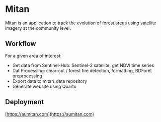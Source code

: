 # Mitan

Mitan is an application to track the evolution of forest areas 
using satellite imagery at the community level.

## Workflow

For a given area of interest:

- Get data from Sentinel-Hub: Sentinel-2 satellite, get NDVI time series
- Dat Processing: clear-cut / forest fire detection, formatting, BDForêt preprocessing
- Export data to mitan_data repository
- Generate website using Quarto

## Deployment

[https://aumitan.com](https://aumitan.com)
